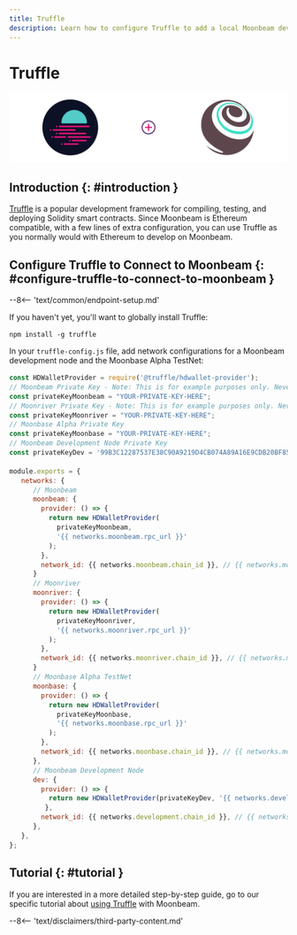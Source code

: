 ```yaml
---
title: Truffle
description: Learn how to configure Truffle to add a local Moonbeam development node and the Moonbase Alpha TestNet as networks for testing and deploying Solidity smart contracts.
---
```


# Truffle

![Intro diagram](/images/builders/tools/eth-dev-env/truffle-banner.png)

## Introduction {: #introduction } 

[Truffle](https://www.trufflesuite.com/truffle) is a popular development framework for compiling, testing, and deploying Solidity smart contracts. Since Moonbeam is Ethereum compatible, with a few lines of extra configuration, you can use Truffle as you normally would with Ethereum to develop on Moonbeam.

## Configure Truffle to Connect to Moonbeam {: #configure-truffle-to-connect-to-moonbeam } 

--8<-- 'text/common/endpoint-setup.md'

If you haven't yet, you'll want to globally install Truffle:

```
npm install -g truffle
```

In your `truffle-config.js` file, add network configurations for a Moonbeam development node and the Moonbase Alpha TestNet:

```javascript
const HDWalletProvider = require('@truffle/hdwallet-provider');
// Moonbeam Private Key - Note: This is for example purposes only. Never store your private keys in a JavaScript file.
const privateKeyMoonbeam = "YOUR-PRIVATE-KEY-HERE";
// Moonriver Private Key - Note: This is for example purposes only. Never store your private keys in a JavaScript file.
const privateKeyMoonriver = "YOUR-PRIVATE-KEY-HERE";
// Moonbase Alpha Private Key
const privateKeyMoonbase = "YOUR-PRIVATE-KEY-HERE";
// Moonbeam Development Node Private Key
const privateKeyDev = '99B3C12287537E38C90A9219D4CB074A89A16E9CDB20BF85728EBD97C343E342';

module.exports = {
   networks: {
      // Moonbeam
      moonbeam: {
        provider: () => {
          return new HDWalletProvider(
            privateKeyMoonbeam,
            '{{ networks.moonbeam.rpc_url }}'
          );
        },
        network_id: {{ networks.moonbeam.chain_id }}, // {{ networks.moonbeam.hex_chain_id }} in hex,
      }
      // Moonriver
      moonriver: {
        provider: () => {
          return new HDWalletProvider(
            privateKeyMoonriver,
            '{{ networks.moonriver.rpc_url }}'
          );
        },
        network_id: {{ networks.moonriver.chain_id }}, // {{ networks.moonriver.hex_chain_id }} in hex,
      }
      // Moonbase Alpha TestNet
      moonbase: {
        provider: () => {
          return new HDWalletProvider(
            privateKeyMoonbase,
            '{{ networks.moonbase.rpc_url }}'
          );
        },
        network_id: {{ networks.moonbase.chain_id }}, // {{ networks.moonbase.hex_chain_id }} in hex,
      },
      // Moonbeam Development Node
      dev: {
        provider: () => {
          return new HDWalletProvider(privateKeyDev, '{{ networks.development.rpc_url }}')
         },
        network_id: {{ networks.development.chain_id }}, // {{ networks.development.hex_chain_id }} in hex,
      },
   },
};
```

## Tutorial {: #tutorial } 

If you are interested in a more detailed step-by-step guide, go to our specific tutorial about [using Truffle](/builders/interact/truffle/) with Moonbeam.

--8<-- 'text/disclaimers/third-party-content.md'